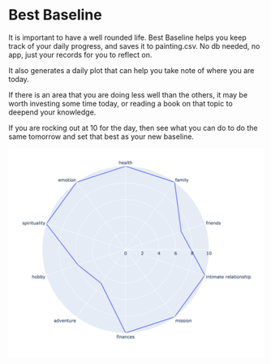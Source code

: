 # Best Baseline

It is important to have a well rounded life. Best Baseline helps you keep track of your daily progress, and saves it to painting.csv. No db needed, no app, just your records for you to reflect on.

It also generates a daily plot that can help you take note of where you are today.

If there is an area that you are doing less well than the others, it may be worth investing some time today, or reading a book on that topic to deepend your knowledge.

If you are rocking out at 10 for the day, then see what you can do to do the same tomorrow and set that best as your new baseline.

![alt text](./static/SampleDay.png)